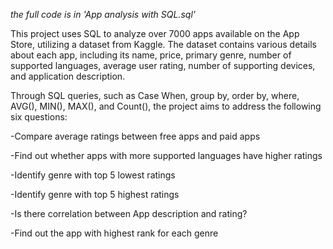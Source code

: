 *the full code is in 'App analysis with SQL.sql'* 


This project uses SQL to analyze over 7000 apps available on the App Store, utilizing a dataset from Kaggle. The dataset contains various details about each app, including its name, price, primary genre, number of supported languages, average user rating, number of supporting devices, and application description.

Through SQL queries, such as Case When, group by, order by, where, AVG(), MIN(), MAX(), and Count(), the project aims to address the following six questions:

-Compare average ratings between free apps and paid apps

-Find out whether apps with more supported languages have higher ratings 

-Identify genre with top 5 lowest ratings

-Identify genre with top 5 highest ratings

-Is there correlation between App description and rating?

-Find out the app with highest rank for each genre
